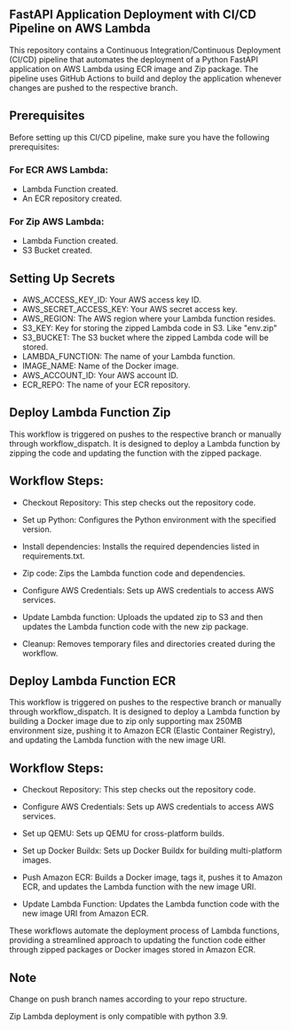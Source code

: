 ## FastAPI Application Deployment with CI/CD Pipeline on AWS Lambda
This repository contains a Continuous Integration/Continuous Deployment (CI/CD) pipeline that automates the deployment of a Python FastAPI application on AWS Lambda using ECR image and Zip package. The pipeline uses GitHub Actions to build and deploy the application whenever changes are pushed to the respective branch.

## Prerequisites
Before setting up this CI/CD pipeline, make sure you have the following prerequisites:

### For ECR AWS Lambda:

* Lambda Function created.
* An ECR repository created.

### For Zip AWS Lambda:

* Lambda Function created.
* S3 Bucket created.

## Setting Up Secrets

* AWS_ACCESS_KEY_ID: Your AWS access key ID.
* AWS_SECRET_ACCESS_KEY: Your AWS secret access key.
* AWS_REGION: The AWS region where your Lambda function resides.
* S3_KEY: Key for storing the zipped Lambda code in S3. Like "env.zip"
* S3_BUCKET: The S3 bucket where the zipped Lambda code will be stored.
* LAMBDA_FUNCTION: The name of your Lambda function.
* IMAGE_NAME: Name of the Docker image.
* AWS_ACCOUNT_ID: Your AWS account ID.
* ECR_REPO: The name of your ECR repository.


## Deploy Lambda Function Zip
This workflow is triggered on pushes to the respective branch or manually through workflow_dispatch. It is designed to deploy a Lambda function by zipping the code and updating the function with the zipped package.

## Workflow Steps:
* Checkout Repository: This step checks out the repository code.

* Set up Python: Configures the Python environment with the specified version.

* Install dependencies: Installs the required dependencies listed in requirements.txt.

* Zip code: Zips the Lambda function code and dependencies.

* Configure AWS Credentials: Sets up AWS credentials to access AWS services.

* Update Lambda function: Uploads the updated zip to S3 and then updates the Lambda function code with the new zip package.

* Cleanup: Removes temporary files and directories created during the workflow.

## Deploy Lambda Function ECR
This workflow is triggered on pushes to the respective branch or manually through workflow_dispatch. It is designed to deploy a Lambda function by building a Docker image due to zip only supporting max 250MB environment size, pushing it to Amazon ECR (Elastic Container Registry), and updating the Lambda function with the new image URI.

## Workflow Steps:
* Checkout Repository: This step checks out the repository code.

* Configure AWS Credentials: Sets up AWS credentials to access AWS services.

* Set up QEMU: Sets up QEMU for cross-platform builds.

* Set up Docker Buildx: Sets up Docker Buildx for building multi-platform images.

* Push Amazon ECR: Builds a Docker image, tags it, pushes it to Amazon ECR, and updates the Lambda function with the new image URI.

* Update Lambda Function: Updates the Lambda function code with the new image URI from Amazon ECR.

These workflows automate the deployment process of Lambda functions, providing a streamlined approach to updating the function code either through zipped packages or Docker images stored in Amazon ECR.

## Note

Change on push branch names according to your repo structure.

Zip Lambda deployment is only compatible with python 3.9.